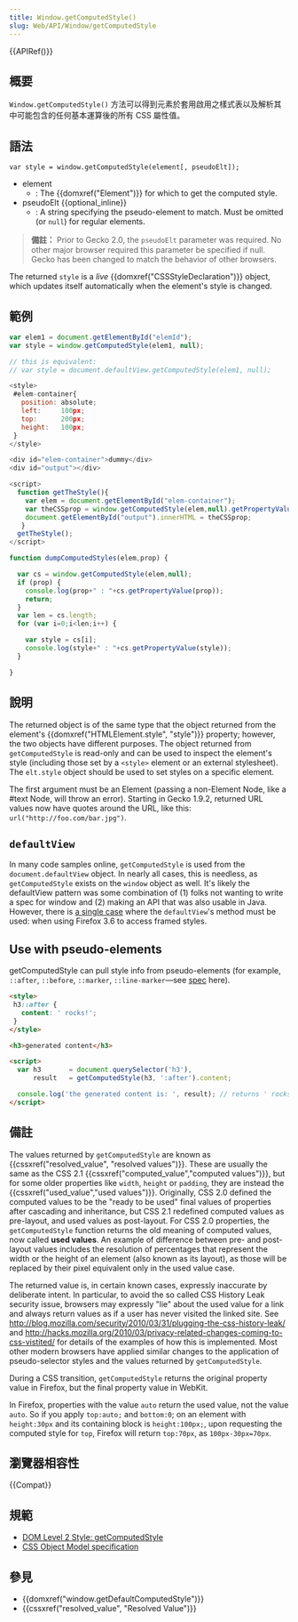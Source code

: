 ```yaml
---
title: Window.getComputedStyle()
slug: Web/API/Window/getComputedStyle
---
```


{{APIRef()}}

## 概要

`Window.getComputedStyle()` 方法可以得到元素於套用啟用之樣式表以及解析其中可能包含的任何基本運算後的所有 CSS 屬性值。

## 語法

```plain
var style = window.getComputedStyle(element[, pseudoElt]);
```

- element
  - : The {{domxref("Element")}} for which to get the computed style.
- pseudoElt {{optional_inline}}
  - : A string specifying the pseudo-element to match. Must be omitted (or `null`) for regular elements.

> **備註：** Prior to Gecko 2.0, the `pseudoElt` parameter was required. No other major browser required this parameter be specified if null. Gecko has been changed to match the behavior of other browsers.

The returned `style` is a _live_ {{domxref("CSSStyleDeclaration")}} object, which updates itself automatically when the element's style is changed.

## 範例

```js
var elem1 = document.getElementById("elemId");
var style = window.getComputedStyle(elem1, null);

// this is equivalent:
// var style = document.defaultView.getComputedStyle(elem1, null);
```

```js
<style>
 #elem-container{
   position: absolute;
   left:     100px;
   top:      200px;
   height:   100px;
 }
</style>

<div id="elem-container">dummy</div>
<div id="output"></div>

<script>
  function getTheStyle(){
    var elem = document.getElementById("elem-container");
    var theCSSprop = window.getComputedStyle(elem,null).getPropertyValue("height");
    document.getElementById("output").innerHTML = theCSSprop;
   }
  getTheStyle();
</script>
```

```js
function dumpComputedStyles(elem,prop) {

  var cs = window.getComputedStyle(elem,null);
  if (prop) {
    console.log(prop+" : "+cs.getPropertyValue(prop));
    return;
  }
  var len = cs.length;
  for (var i=0;i<len;i++) {

    var style = cs[i];
    console.log(style+" : "+cs.getPropertyValue(style));
  }

}
```

## 說明

The returned object is of the same type that the object returned from the element's {{domxref("HTMLElement.style", "style")}} property; however, the two objects have different purposes. The object returned from `getComputedStyle` is read-only and can be used to inspect the element's style (including those set by a `<style>` element or an external stylesheet). The `elt.style` object should be used to set styles on a specific element.

The first argument must be an Element (passing a non-Element Node, like a #text Node, will throw an error). Starting in Gecko 1.9.2, returned URL values now have quotes around the URL, like this: `url("http://foo.com/bar.jpg")`.

## `defaultView`

In many code samples online, `getComputedStyle` is used from the `document.defaultView` object. In nearly all cases, this is needless, as `getComputedStyle` exists on the `window` object as well. It's likely the defaultView pattern was some combination of (1) folks not wanting to write a spec for window and (2) making an API that was also usable in Java. However, there is [a single case](https://github.com/jquery/jquery/pull/524#issuecomment-2241183) where the `defaultView`'s method must be used: when using Firefox 3.6 to access framed styles.

## Use with pseudo-elements

getComputedStyle can pull style info from pseudo-elements (for example, `::after`, `::before`, `::marker`, `::line-marker`—see [spec](http://dev.w3.org/csswg/css3-content/#pseudo-elements) here).

```html
<style>
 h3::after {
   content: ' rocks!';
 }
</style>

<h3>generated content</h3>

<script>
  var h3       = document.querySelector('h3'),
      result   = getComputedStyle(h3, ':after').content;

  console.log('the generated content is: ', result); // returns ' rocks!'
</script>
```

## 備註

The values returned by `getComputedStyle` are known as {{cssxref("resolved_value", "resolved values")}}. These are usually the same as the CSS 2.1 {{cssxref("computed_value","computed values")}}, but for some older properties like `width`, `height` or `padding`, they are instead the {{cssxref("used_value","used values")}}. Originally, CSS 2.0 defined the computed values to be the "ready to be used" final values of properties after cascading and inheritance, but CSS 2.1 redefined computed values as pre-layout, and used values as post-layout. For CSS 2.0 properties, the `getComputedStyle` function returns the old meaning of computed values, now called **used values**. An example of difference between pre- and post-layout values includes the resolution of percentages that represent the width or the height of an element (also known as its layout), as those will be replaced by their pixel equivalent only in the used value case.

The returned value is, in certain known cases, expressly inaccurate by deliberate intent. In particular, to avoid the so called CSS History Leak security issue, browsers may expressly "lie" about the used value for a link and always return values as if a user has never visited the linked site. See <http://blog.mozilla.com/security/2010/03/31/plugging-the-css-history-leak/> and <http://hacks.mozilla.org/2010/03/privacy-related-changes-coming-to-css-vistited/> for details of the examples of how this is implemented. Most other modern browsers have applied similar changes to the application of pseudo-selector styles and the values returned by `getComputedStyle`.

During a CSS transition, `getComputedStyle` returns the original property value in Firefox, but the final property value in WebKit.

In Firefox, properties with the value `auto` return the used value, not the value `auto`. So if you apply `top:auto;` and `bottom:0`; on an element with `height:30px` and its containing block is `height:100px;`, upon requesting the computed style for `top`, Firefox will return `top:70px`, as `100px-30px=70px`.

## 瀏覽器相容性

{{Compat}}

## 規範

- [DOM Level 2 Style: getComputedStyle](https://www.w3.org/TR/DOM-Level-2-Style/css.html#CSS-CSSview-getComputedStyle)
- [CSS Object Model specification](https://drafts.csswg.org/cssom/#dom-window-getcomputedstyle)

## 參見

- {{domxref("window.getDefaultComputedStyle")}}
- {{cssxref("resolved_value", "Resolved Value")}}
